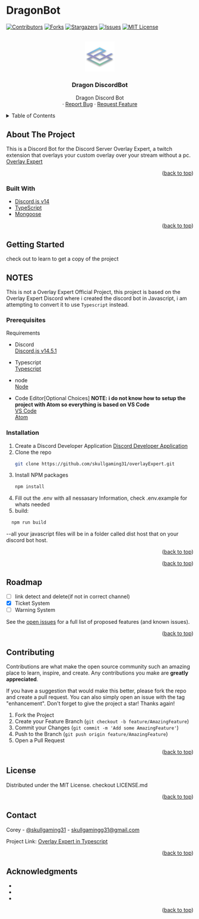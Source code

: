 # DragonBot
<div id="top"></div>
<!-- NOTEs: -->

<!-- PROJECT SHIELDS -->
<!--
*** I'm using markdown "reference style" links for readability.
*** Reference links are enclosed in brackets [ ] instead of parentheses ( ).
*** See the bottom of this document for the declaration of the reference variables
*** for contributors-url, forks-url, etc. This is an optional, concise syntax you may use.
*** https://www.markdownguide.org/basic-syntax/#reference-style-links
-->

<!-- 
https://discord.com/api/oauth2/authorize?client_id=899692688637558857&permissions=1505319185654&redirect_uri=https%3A%2F%2Fdiscord.events.stdlib.com%2Fdiscord%2Fauth%2F&response_type=code&scope=identify%20connections%20messages.read%20bot%20applications.commands%20guilds
Discord Bot Scopes
identify
bot
applications.commands
connections
messages.read
guilds
-->


[![Contributors][contributors-shield]][contributors-url]
[![Forks][forks-shield]][forks-url]
[![Stargazers][stars-shield]][stars-url]
[![Issues][issues-shield]][issues-url]
[![MIT License][license-shield]][license-url]

<!-- PROJECT LOGO -->
<br />
<div align="center">
  <a href="https://github.com/skullgaming31/DragonBot">
    <img src="./assets/images/logo.png" alt="Project Logo" width="80" height="80">
  </a>

<h3 align="center">Dragon DiscordBot</h3>

  <p align="center">
    Dragon Discord Bot<br>
    ·
    <a href="https://github.com/skullgaming31/DragonBot/issues">Report Bug</a>
    ·
    <a href="https://github.com/skullgaming31/DragonBot/issues">Request Feature</a>
  </p>
</div>

<!-- TABLE OF CONTENTS -->
<details>
  <summary>Table of Contents</summary>
  <ol>
    <li>
      <a href="#about-the-project">About The Project</a>
      <ul>
        <li><a href="#built-with">Built With</a></li>
      </ul>
    </li>
    <li>
      <a href="#getting-started">Getting Started</a>
      <ul>
        <li><a href="#prerequisites">Prerequisites</a></li>
        <li><a href="#installation">Installation</a></li>
      </ul>
    </li>
    <!-- <li><a href="#usage">Usage</a></li> -->
    <li><a href="#roadmap">Roadmap</a></li>
    <li><a href="#contributing">Contributing</a></li>
    <li><a href="#license">License</a></li>
    <li><a href="#contact">Contact</a></li>
    <li><a href="#acknowledgments">Acknowledgments</a></li>
  </ol>
</details>

<!-- ABOUT THE PROJECT -->
## About The Project

<!-- [![Product Name Screen Shot][product-screenshot]](https://example.com) -->

This is a Discord Bot for the Discord Server Overlay Expert, a twitch extension that overlays your custom overlay over your stream without a pc.<br />
[Overlay Expert](https://overlay.expert)

<p align="right">(<a href="#top">back to top</a>)</p>

### Built With

* [Discord.js v14](https://discord.js.org/)
* [TypeScript](https://www.typescriptlang.org/)
* [Mongoose](https://mongodb.com)

<p align="right">(<a href="#top">back to top</a>)</p>

<!-- GETTING STARTED -->
## Getting Started
check out <a href="#setup"></a> to learn to get a copy of the project


## NOTES
This is not a Overlay Expert Official Project, this project is based on the Overlay Expert Discord
where i created the discord bot in Javascript, i am attempting to convert it to use ``Typescript`` instead.

### Prerequisites

Requirements
* Discord<br />
  [Discord.js v14.5.1](https://discord.js.org/)

* Typescript<br />
  [Typescript](https://www.typescriptlang.org/)
 
* node<br />
  [Node](https://nodejs.org)
  
* Code Editor[Optional Choices] <b>NOTE: i do not know how to setup the project with Atom so everything is based on VS Code</b><br />
  [VS Code](https://code.visualstudio.com)<br />
  [Atom](https://atom.io)<br />

### Installation<a id="setup">

1. Create a Discord Developer Application [Discord Developer Application](https://discord.com/developers/applications)
2. Clone the repo
   ```sh
   git clone https://github.com/skullgaming31/overlayExpert.git
   ```
3. Install NPM packages
   ```sh
   npm install
   ```
4. Fill out the .env with all nessasary Information, check .env.example for whats needed
5. build:
  ```sh
    npm run build
  ```
  --all your javascript files will be in a folder called dist host that on your discord bot host.

<p align="right">(<a href="#top">back to top</a>)</p>

<!-- USAGE EXAMPLES -->
<!-- ## Usage -->

<p align="right">(<a href="#top">back to top</a>)</p>

<!-- ROADMAP -->
## Roadmap


* [ ] link detect and delete(if not in correct channel)
* [x] Ticket System
* [ ] Warning System

See the [open issues](https://github.com/skullgaming31/overlayExpert/issues) for a full list of proposed features (and known issues).

<p align="right">(<a href="#top">back to top</a>)</p>

<!-- CONTRIBUTING -->
## Contributing

Contributions are what make the open source community such an amazing place to learn, inspire, and create. Any contributions you make are **greatly appreciated**.

If you have a suggestion that would make this better, please fork the repo and create a pull request. You can also simply open an issue with the tag "enhancement".
Don't forget to give the project a star! Thanks again!

1. Fork the Project
2. Create your Feature Branch (`git checkout -b feature/AmazingFeature`)
3. Commit your Changes (`git commit -m 'Add some AmazingFeature'`)
4. Push to the Branch (`git push origin feature/AmazingFeature`)
5. Open a Pull Request

<p align="right">(<a href="#top">back to top</a>)</p>

<!-- LICENSE -->
## License

Distributed under the MIT License. checkout LICENSE.md

<p align="right">(<a href="#top">back to top</a>)</p>

<!-- CONTACT -->
## Contact

Corey - [@skullgaming31](https://twitter.com/canadiendragon) - skullgamingg31@gmail.com

Project Link: [Overlay Expert in Typescript](https://github.com/skullgaming31/overlayExpert)

<p align="right">(<a href="#top">back to top</a>)</p>

<!-- ACKNOWLEDGMENTS -->
## Acknowledgments

* []()
* []()
* []()

<p align="right">(<a href="#top">back to top</a>)</p>

<!-- MARKDOWN LINKS & IMAGES -->
<!-- https://www.markdownguide.org/basic-syntax/#reference-style-links -->
[contributors-shield]: https://img.shields.io/github/contributors/SkullGaming31/DragonBot.svg?style=for-the-badge
[contributors-url]: https://github.com/SkullGaming31/DragonBot/graphs/contributors
[forks-shield]: https://img.shields.io/github/forks/SkullGaming31/DragonBot.svg?style=for-the-badge
[forks-url]: https://github.com/SkullGaming31/DragonBot/network/members
[stars-shield]: https://img.shields.io/github/stars/SkullGaming31/DragonBot.svg?style=for-the-badge
[stars-url]: https://github.com/SkullGaming31/DragonBot/stargazers
[issues-shield]: https://img.shields.io/github/issues/SkullGaming31/DragonBot.svg?style=for-the-badge
[issues-url]: https://github.com/SkullGaming31/DragonBot/issues
[license-shield]: https://img.shields.io/github/license/SkullGaming31/DragonBot.svg?style=for-the-badge
[license-url]: https://github.com/SkullGaming31/DragonBot/blob/main/LICENSE
[product-screenshot]: images/screenshot.png
